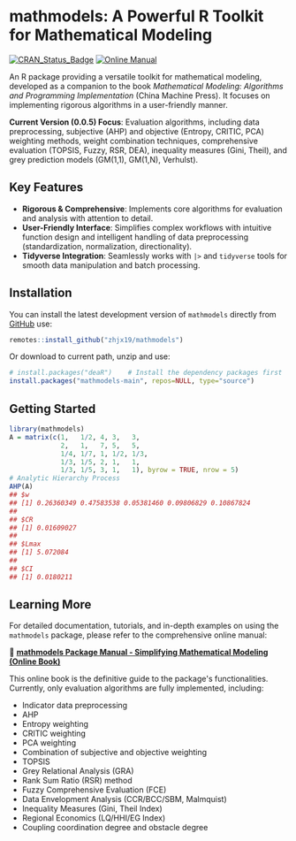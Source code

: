 
<!-- README.md is generated from README.Rmd. Please edit that file -->

# mathmodels:  A Powerful R Toolkit for Mathematical Modeling

<!-- badges: start -->
<!-- badges: end -->

[![CRAN_Status_Badge](https://www.r-pkg.org/badges/version/mathmodels)](https://cran.r-project.org/package=mathmodels)
[![Online Manual](https://img.shields.io/badge/Online-Manual-blue)](https://zhjx19.github.io/mathmodels-book/)

An R package providing a versatile toolkit for mathematical modeling, developed as a companion to the book *Mathematical Modeling: Algorithms and Programming Implementation* (China Machine Press). It focuses on implementing rigorous algorithms in a user-friendly manner.

**Current Version (0.0.5) Focus**: Evaluation algorithms, including data preprocessing, subjective (AHP) and objective (Entropy, CRITIC, PCA) weighting methods, weight combination techniques, comprehensive evaluation (TOPSIS, Fuzzy, RSR, DEA), inequality measures (Gini, Theil), and grey prediction models (GM(1,1), GM(1,N), Verhulst).

## Key Features

*   **Rigorous & Comprehensive**: Implements core algorithms for evaluation and analysis with attention to detail.
*   **User-Friendly Interface**: Simplifies complex workflows with intuitive function design and intelligent handling of data preprocessing (standardization, normalization, directionality).
*   **Tidyverse Integration**: Seamlessly works with `|>` and `tidyverse` tools for smooth data manipulation and batch processing.

## Installation

You can install the latest development version of `mathmodels` directly
from [GitHub](https://github.com/zhjx19/mathmodes) use:

``` r
remotes::install_github("zhjx19/mathmodels")
```

Or download to current path, unzip and use:

```r
# install.packages("deaR")    # Install the dependency packages first
install.packages("mathmodels-main", repos=NULL, type="source")
```

## Getting Started

```r
library(mathmodels)
A = matrix(c(1,   1/2, 4, 3,   3,
             2,   1,   7, 5,   5,
             1/4, 1/7, 1, 1/2, 1/3,
             1/3, 1/5, 2, 1,   1,
             1/3, 1/5, 3, 1,   1), byrow = TRUE, nrow = 5)
# Analytic Hierarchy Process
AHP(A)
## $w
## [1] 0.26360349 0.47583538 0.05381460 0.09806829 0.10867824
## 
## $CR
## [1] 0.01609027
## 
## $Lmax
## [1] 5.072084
## 
## $CI
## [1] 0.0180211
```

## Learning More

For detailed documentation, tutorials, and in-depth examples on using the `mathmodels` package, please refer to the comprehensive online manual:

📘 **[mathmodels Package Manual - Simplifying Mathematical Modeling (Online Book)](https://zhjx19.github.io/mathmodels-book/)**

This online book is the definitive guide to the package's functionalities. Currently, only evaluation algorithms are fully implemented, including:

- Indicator data preprocessing
- AHP
- Entropy weighting
- CRITIC weighting
- PCA weighting
- Combination of subjective and objective weighting
- TOPSIS
- Grey Relational Analysis (GRA)
- Rank Sum Ratio (RSR) method
- Fuzzy Comprehensive Evaluation (FCE)
- Data Envelopment Analysis (CCR/BCC/SBM, Malmquist)
- Inequality Measures (Gini, Theil Index)
- Regional Economics (LQ/HHI/EG Index)
- Coupling coordination degree and obstacle degree







